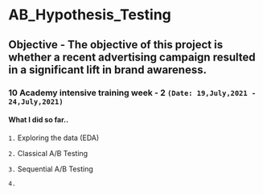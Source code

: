 # AB_Hypothesis_Testing

## Objective - The objective of this project is whether a recent advertising campaign resulted in a significant lift in brand awareness.
### 10 Academy intensive training week - 2 `(Date: 19,July,2021 - 24,July,2021)`

#### What I did so far..

`1.` Exploring the data (EDA)

`2.` Classical A/B Testing

`3.` Sequential A/B Testing 

`4.` 
